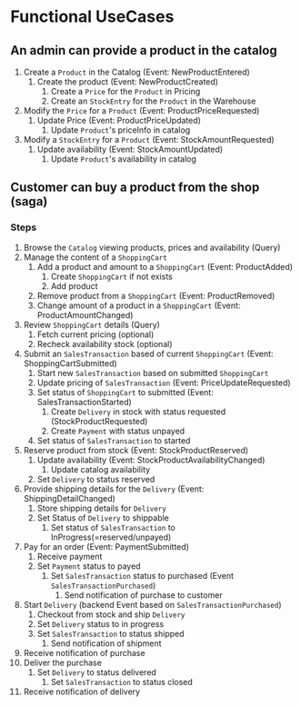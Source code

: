 # Functional UseCases

## An admin can provide a product in the catalog

1. Create a `Product` in the Catalog (Event: NewProductEntered)
    1. Create the product (Event: NewProductCreated)
        1. Create a `Price` for the `Product` in Pricing
        1. Create an `StockEntry` for the `Product` in the Warehouse
1. Modify the `Price` for a `Product` (Event: ProductPriceRequested)
    1. Update Price (Event: ProductPriceUpdated)
        1. Update `Product`'s priceInfo in catalog
1. Modify a `StockEntry` for a `Product` (Event: StockAmountRequested)
   1. Update availability (Event: StockAmountUpdated)
        1. Update `Product`'s availability in catalog

## Customer can buy a product from the shop (saga)

### Steps

1. Browse the `Catalog` viewing products, prices and availability (Query)
1. Manage the content of a  `ShoppingCart`
    1. Add a product and amount to a `ShoppingCart` (Event: ProductAdded)
        1. Create `ShoppingCart` if not exists
        1. Add product
    1. Remove product from a `ShoppingCart` (Event: ProductRemoved)
    1. Change amount of a product in a `ShoppingCart` (Event: ProductAmountChanged)
1. Review `ShoppingCart` details (Query)
    1. Fetch current pricing (optional)
    1. Recheck availability stock (optional)
1. Submit an `SalesTransaction` based of current `ShoppingCart` (Event: ShoppingCartSubmitted)
    1. Start new `SalesTransaction` based on submitted `ShoppingCart`
    1. Update pricing of `SalesTransaction` (Event: PriceUpdateRequested)
    1. Set status of `ShoppingCart` to submitted (Event: SalesTransactionStarted)
        1. Create `Delivery` in stock with status requested (StockProductRequested)
        1. Create `Payment` with status unpayed
    1. Set status of `SalesTransaction` to started
1. Reserve product from stock (Event: StockProductReserved)
    1. Update availability (Event: StockProductAvailabilityChanged)
        1. Update catalog availability
    1. Set `Delivery` to status reserved
1. Provide shipping details for the `Delivery` (Event: ShippingDetailChanged)
    1. Store shipping details for `Delivery`
    1. Set Status of `Delivery` to shippable
        1. Set status of `SalesTransaction` to InProgress(=reserved/unpayed)
1. Pay for an order (Event: PaymentSubmitted)
    1. Receive payment
    1. Set `Payment` status to payed
        1. Set `SalesTransaction` status to purchased (Event `SalesTransactionPurchased`)
            1. Send notification of purchase to customer
1. Start `Delivery` (backend Event based on `SalesTransactionPurchased`)
    1. Checkout from stock and ship `Delivery`
    1. Set `Delivery` status to in progress
    1. Set `SalesTransaction` to status shipped
        1. Send notification of shipment
1. Receive notification of purchase
1. Deliver the purchase
    1. Set `Delivery` to status delivered
        1. Set `SalesTransaction` to status closed
1. Receive notification of delivery
